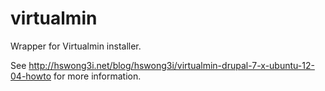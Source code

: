 virtualmin
==========

Wrapper for Virtualmin installer.

See http://hswong3i.net/blog/hswong3i/virtualmin-drupal-7-x-ubuntu-12-04-howto for more information.
